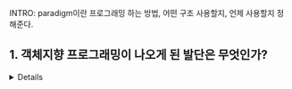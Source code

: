 INTRO:  paradigm이란 프로그래밍 하는 방법, 어떤 구조 사용할지, 언제 사용할지 정해준다.


## 1. 객체지향 프로그래밍이 나오게 된 발단은 무엇인가?

<details>

- 함수가 stackframe 바깥에서 생존하려면 heap 영역으로 스택 프레임영역을 옮겨서 저장해두면 된다는 것을 발견했다.
- 즉, 함수가 반환된 뒤에도 함수에 있는 변수를 살아있게 할 수 있다는 사실의 발견이 발단이 되었다.

</details>